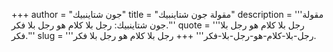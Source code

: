 +++
author = "جون شتاينبيك"
title = "مقولة جون شتاينبيك"
description = '''مقولة جون شتاينبيك: رجل بلا كلام هو رجل بلا فكر.'''
quote = '''رجل بلا كلام هو رجل بلا فكر.'''
slug = '''رجل-بلا-كلام-هو-رجل-بلا-فكر'''
+++
رجل بلا كلام هو رجل بلا فكر.
